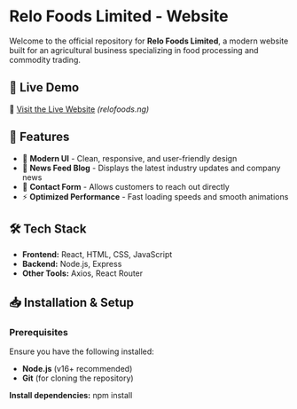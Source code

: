 # Relo Foods Limited - Website

Welcome to the official repository for **Relo Foods Limited**, a modern website built for an agricultural business specializing in food processing and commodity trading.

## 🚀 Live Demo
🔗 [Visit the Live Website](#) *(relofoods.ng)*

## 📌 Features
- 🌿 **Modern UI** - Clean, responsive, and user-friendly design
- 📜 **News Feed Blog** - Displays the latest industry updates and company news
- 📩 **Contact Form** - Allows customers to reach out directly
- ⚡ **Optimized Performance** - Fast loading speeds and smooth animations

## 🛠 Tech Stack
- **Frontend:** React, HTML, CSS, JavaScript
- **Backend:** Node.js, Express
- **Other Tools:** Axios, React Router

## 📥 Installation & Setup
### Prerequisites
Ensure you have the following installed:
- **Node.js** (v16+ recommended)
- **Git** (for cloning the repository)

**Install dependencies:**
npm install
  


